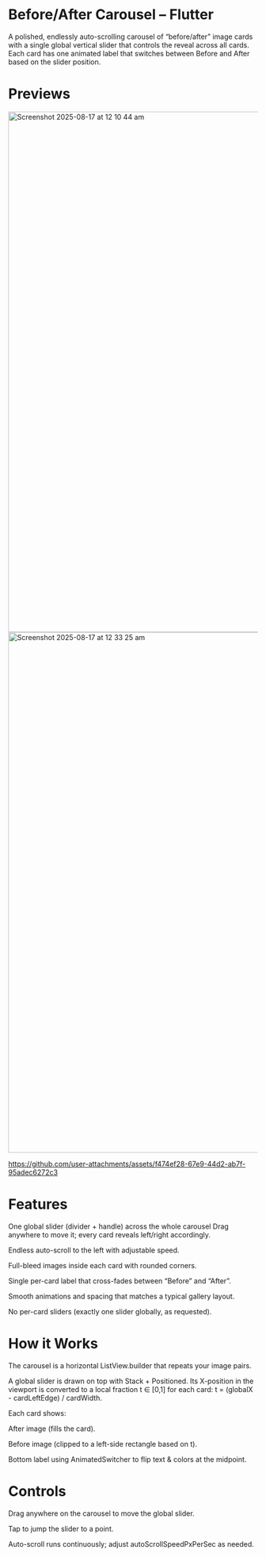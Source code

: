 # Before/After Carousel – Flutter

A polished, endlessly auto-scrolling carousel of “before/after” image cards with a single global vertical slider that controls the reveal across all cards.
Each card has one animated label that switches between Before and After based on the slider position.

# Previews
<img width="1680" height="1050" alt="Screenshot 2025-08-17 at 12 10 44 am" src="https://github.com/user-attachments/assets/5457365f-db72-4b06-ad56-2892625b5b4b" />


<img width="1680" height="1050" alt="Screenshot 2025-08-17 at 12 33 25 am" src="https://github.com/user-attachments/assets/5322ddce-b887-4dc4-8790-de39a7bf9dca" />


https://github.com/user-attachments/assets/f474ef28-67e9-44d2-ab7f-95adec6272c3





# Features

One global slider (divider + handle) across the whole carousel
Drag anywhere to move it; every card reveals left/right accordingly.

Endless auto-scroll to the left with adjustable speed.

Full-bleed images inside each card with rounded corners.

Single per-card label that cross-fades between “Before” and “After”.

Smooth animations and spacing that matches a typical gallery layout.

No per-card sliders (exactly one slider globally, as requested).



# How it Works

The carousel is a horizontal ListView.builder that repeats your image pairs.

A global slider is drawn on top with Stack + Positioned.
Its X-position in the viewport is converted to a local fraction t ∈ [0,1]
for each card:
t = (globalX - cardLeftEdge) / cardWidth.

Each card shows:

After image (fills the card).

Before image (clipped to a left-side rectangle based on t).

Bottom label using AnimatedSwitcher to flip text & colors at the midpoint.


# Controls

Drag anywhere on the carousel to move the global slider.

Tap to jump the slider to a point.

Auto-scroll runs continuously; adjust autoScrollSpeedPxPerSec as needed.
